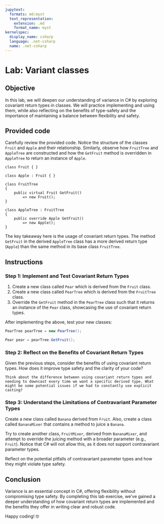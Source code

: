 ```yaml
---
jupytext:
  formats: md:myst
  text_representation:
    extension: .md
    format_name: myst
kernelspec:
  display_name: csharp
  language: .net-csharp
  name: .net-csharp
---
```


# Lab: Variant classes

## Objective

In this lab, we will deepen our understanding of variance in C# by exploring covariant return types in classes. We will practice implementing and using them, while also reflecting on the benefits of type-safety and the importance of maintaining a balance between flexibility and safety.

## Provided code

Carefully review the provided code. Notice the structure of the classes `Fruit` and `Apple` and their relationship. Similarly, observe how `FruitTree` and `AppleTree` are constructed and how the `GetFruit` method is overridden in `AppleTree` to return an instance of `Apple`.

```{code-cell}
class Fruit { }
```

```{code-cell}
class Apple : Fruit { }
```

```{code-cell}
class FruitTree
{
    public virtual Fruit GetFruit()
        => new Fruit();
}
```

```{code-cell}
class AppleTree : FruitTree
{
    public override Apple GetFruit()
        => new Apple();
}
```

The key takeaway here is the usage of covariant return types. The method `GetFruit` in the derived `AppleTree` class has a more derived return type (`Apple`) than the same method in its base class `FruitTree`.

## Instructions

### Step 1: Implement and Test Covariant Return Types

1. Create a new class called `Pear` which is derived from the `Fruit` class.
2. Create a new class called `PearTree` which is derived from the `FruitTree` class.
3. Override the `GetFruit` method in the `PearTree` class such that it returns an instance of the `Pear` class, showcasing the use of covariant return types.

After implementing the above, test your new classes:

```csharp
PearTree pearTree = new PearTree();

Pear pear = pearTree.GetFruit();
```

### Step 2: Reflect on the Benefits of Covariant Return Types

Given the previous steps, consider the benefits of using covariant return types. How does it improve type safety and the clarity of your code?

```{admonition} 🤔 Reflection
Think about the difference between using covariant return types and needing to downcast every time we want a specific derived type. What might be some potential issues if we had to constantly use explicit casting?
```

### Step 3: Understand the Limitations of Contravariant Parameter Types

Create a new class called `Banana` derived from `Fruit`. Also, create a class called `BananaMixer` that contains a method to juice a `Banana`.

Try to create another class, `FruitMixer`, derived from `BananaMixer`, and attempt to override the juicing method with a broader parameter (e.g., `Fruit`). Notice that C# will not allow this, as it does not support contravariant parameter types.

Reflect on the potential pitfalls of contravariant parameter types and how they might violate type safety.

## Conclusion

Variance is an essential concept in C#, offering flexibility without compromising type safety. By completing this lab exercise, we've gained a deeper understanding of how covariant return types are implemented and the benefits they offer in writing clear and robust code.

Happy coding! 🤓
